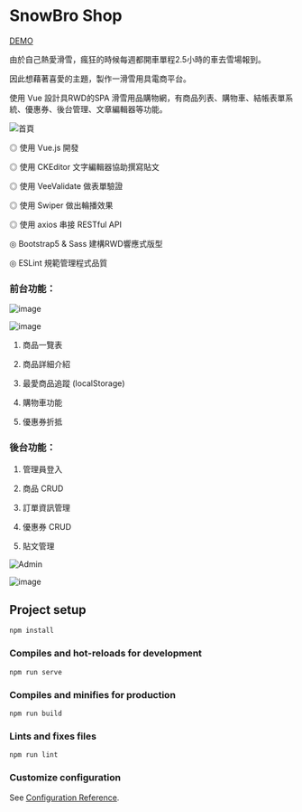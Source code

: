 # SnowBro Shop

[DEMO](https://albertotsuei.github.io/SnowBro/#/)

由於自己熱愛滑雪，瘋狂的時候每週都開車單程2.5小時的車去雪場報到。

因此想藉著喜愛的主題，製作一滑雪用具電商平台。


使用 Vue 設計具RWD的SPA 滑雪用品購物網，有商品列表、購物車、結帳表單系統、優惠券、後台管理、文章編輯器等功能。

![首頁](https://user-images.githubusercontent.com/87654961/178746595-d13c434d-5d3f-4942-babc-cc216b9cf3cd.jpg)

◎ 使用 Vue.js 開發

◎ 使用 CKEditor 文字編輯器協助撰寫貼文

◎ 使用 VeeValidate 做表單驗證

◎ 使用 Swiper 做出輪播效果

◎ 使用 axios 串接 RESTful API

◎ Bootstrap5 & Sass 建構RWD響應式版型

◎ ESLint 規範管理程式品質

### 前台功能：
![image](https://user-images.githubusercontent.com/87654961/178747806-04b2fbe0-0dd8-4063-904f-b6f99402505c.png)

![image](https://user-images.githubusercontent.com/87654961/178747909-fd027598-ac1d-4167-8385-edc293d401ca.png)


1. 商品一覽表

2. 商品詳細介紹

3. 最愛商品追蹤 (localStorage)

4. 購物車功能

5. 優惠券折抵


### 後台功能：

1. 管理員登入

2. 商品 CRUD

3. 訂單資訊管理

4. 優惠券 CRUD 

5. 貼文管理

![Admin](https://user-images.githubusercontent.com/87654961/178747494-d3e70413-9baf-44b0-b1e7-aaeb5c8395b4.png)

![image](https://user-images.githubusercontent.com/87654961/178748176-c4c6e1ac-20da-464d-ae04-76415ff9a7dc.png)

## Project setup
```
npm install
```

### Compiles and hot-reloads for development
```
npm run serve
```

### Compiles and minifies for production
```
npm run build
```

### Lints and fixes files
```
npm run lint
```

### Customize configuration
See [Configuration Reference](https://cli.vuejs.org/config/).

